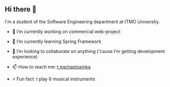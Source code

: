 ## Hi there 👋

I'm a student of the Software Engineering department at ITMO University.

- 🔭 I’m currently working on commercial web-project
 
- 🌱 I’m currently learning Spring Framework

- 👯 I’m looking to collaborate on anything ('cause I'm getting development experience)

- 📫 How to reach me: [t.me/nastosinka](#https://t.me/nastosinka)

- ⚡ Fun fact: I play 6 musical instruments
